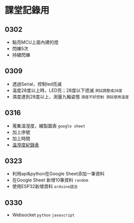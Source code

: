 # 課堂記錄用
## 0302

- 點亮MCU上面內建的燈
- 閃爍5次
- 持續閃爍

## 0309

- 透過Serial，控制led亮滅
- 溫度28度以上時，LED亮；28度以下熄滅 `測試調整成26度`
- 濕度達到28度以上，測量九軸姿態 `濕度不好控制 測試使用溫度`

## 0316

- 蒐集溫溼度，繪製圖表 `google sheet`
- 加上序號
- 加上時間
- [溫溼度紀錄表](https://docs.google.com/spreadsheets/d/1Loe5P8JnAEPR9dCbh2FyJZVk8SKiVBj4O5C-Pu08fbg/edit?usp=sharing)

## 0323

- 利用api&python在Google Sheet添加一筆資料
- 在Google Sheet 新增10筆資料 `random`
- 使用ESP32新增資料 `arduino語法`

## 0330

- Websocket `python` `javascript`
